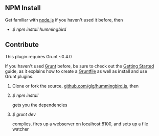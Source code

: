## NPM Install
Get familiar with [node.js](http://nodejs.org/) if you haven't used it
before, then

* _$ npm install hummingbird_

## Contribute
This plugin requires Grunt ~0.4.0

If you haven't used [Grunt](http://gruntjs.com/) before, be sure to
check out the [Getting
Started](http://gruntjs.com/getting-started) guide, as it explains how
to create a [Gruntfile](http://gruntjs.com/sample-gruntfile) as well as
install and use Grunt plugins.

1. Clone or fork the source, [github.com/glg/hummingbird.js](http://github.com/glg/hummingbird.js), then

1. _$ npm install_
 
    gets you the dependencies

1. _$ grunt dev_

    complies, fires up a webserver on localhost:8100, and
    sets up a file watcher

